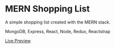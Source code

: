 # MERN Shopping List
A simple shopping list created with the MERN stack.

MongoDB, Express, React, Node, Redux, Reactstrap

[Live Preview](https://afternoon-gorge-47024.herokuapp.com/)
